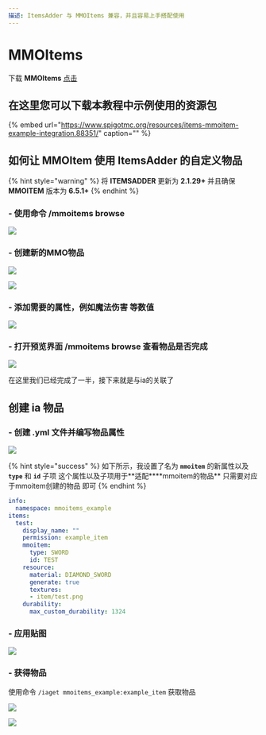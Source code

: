 ```yaml
---
描述: ItemsAdder 与 MMOItems 兼容，并且容易上手搭配使用
---
```


# MMOItems

下载 **MMOItems** [点击](https://www.spigotmc.org/resources/mmoitems-premium.39267/)

## 在这里您可以下载本教程中示例使用的资源包

{% embed url="https://www.spigotmc.org/resources/items-mmoitem-example-integration.88351/" caption="" %}

## 如何让 MMOItem 使用 ItemsAdder 的自定义物品

{% hint style="warning" %}
将 **ITEMSADDER** 更新为 **2.1.29+** 并且确保 **MMOITEM** 版本为 **6.5.1+**
{% endhint %}

### - 使用命令 /mmoitems browse

![](../../.gitbook/assets/immagine%20%2829%29.png)

### - 创建新的MMO物品

![](../../.gitbook/assets/immagine%20%2835%29.png)

![](../../.gitbook/assets/immagine%20%2836%29.png)

### - 添加需要的属性，例如魔法伤害 等数值

![](../../.gitbook/assets/immagine%20%2828%29.png)

### - 打开预览界面 /mmoitems browse 查看物品是否完成

![](../../.gitbook/assets/immagine%20%2838%29.png)

在这里我们已经完成了一半，接下来就是与ia的关联了

## 创建 ia 物品

### - 创建 .yml 文件并编写物品属性

![](../../.gitbook/assets/immagine%20%2830%29.png)

{% hint style="success" %}
如下所示，我设置了名为 **`mmoitem`** 的新属性以及 **`type`** 和 **`id`** 子项 这个属性以及子项用于**适配\*\***mmoitem的物品\*\* 只需要对应于mmoitem创建的物品 即可
{% endhint %}

```yaml
info:
  namespace: mmoitems_example
items:
  test:
    display_name: ""
    permission: example_item
    mmoitem:
      type: SWORD
      id: TEST
    resource:
      material: DIAMOND_SWORD
      generate: true
      textures:
      - item/test.png
    durability:
      max_custom_durability: 1324
```

### - 应用贴图

![](../../.gitbook/assets/immagine%20%2832%29.png)

### - 获得物品

使用命令 `/iaget mmoitems_example:example_item` 获取物品

![](../../.gitbook/assets/immagine%20%2833%29.png)

![](../../.gitbook/assets/immagine%20%2837%29.png)


